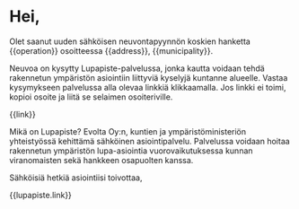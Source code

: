 # Hei,

Olet saanut uuden sähköisen
neuvontapyynnön koskien hanketta {{operation}} osoitteessa
{{address}}, {{municipality}}.

Neuvoa on kysytty Lupapiste-palvelussa, jonka kautta voidaan tehdä
rakennetun ympäristön asiointiin liittyviä kyselyjä kuntanne
alueelle. Vastaa kysymykseen palvelussa alla olevaa
linkkiä klikkaamalla. Jos linkki ei toimi, kopioi osoite ja liitä se
selaimen osoiteriville.

{{link}}

Mikä on Lupapiste? Evolta Oy:n, kuntien ja ympäristöministeriön
yhteistyössä kehittämä sähköinen asiointipalvelu. Palvelussa voidaan
hoitaa rakennetun ympäristön lupa-asiointia vuorovaikutuksessa kunnan
viranomaisten sekä hankkeen osapuolten kanssa.

Sähköisiä hetkiä asiointiisi toivottaa,

{{lupapiste.link}}
